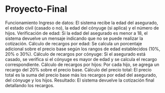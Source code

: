 # Proyecto-Final

Funcionamiento 
 Ingreso de datos: El sistema recibe la edad del asegurado, el estado civil (casado o no), la edad del cónyuge (si aplica) y el número de hijos.
 Verificación de edad: Si la edad del asegurado es menor a 18, el sistema devuelve un mensaje indicando que no se puede realizar la cotización.
 Cálculo de recargos por edad: Se calcula un porcentaje adicional sobre el precio base según los rangos de edad establecidos (10%, 20% o 30%).
Cálculo de recargos por cónyuge: Si el asegurado está casado, se verifica si el cónyuge es mayor de edad y se calcula el recargo correspondiente.
Cálculo de recargos por hijos: Por cada hijo, se agrega un recargo del 20% sobre el precio base.
 Cálculo del precio total: El precio total es la suma del precio base más los recargos por edad del asegurado, del cónyuge y los hijos.
Resultado: El sistema devuelve la cotización final detallando los recargos.
